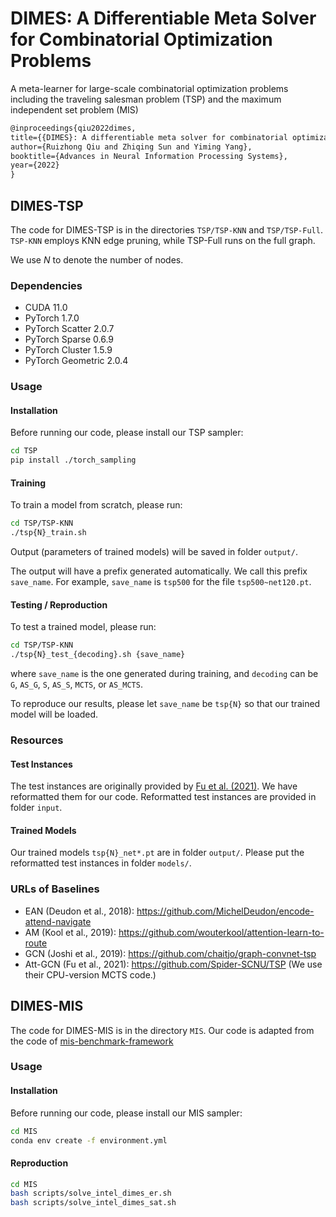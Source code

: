# DIMES: A Differentiable Meta Solver for Combinatorial Optimization Problems

A meta-learner for large-scale combinatorial optimization problems including the traveling salesman problem (TSP) and the maximum independent set problem (MIS)

```tex
@inproceedings{qiu2022dimes,
title={{DIMES}: A differentiable meta solver for combinatorial optimization problems},
author={Ruizhong Qiu and Zhiqing Sun and Yiming Yang},
booktitle={Advances in Neural Information Processing Systems},
year={2022}
}
```

## DIMES-TSP

The code for DIMES-TSP is in the directories `TSP/TSP-KNN` and `TSP/TSP-Full`. `TSP-KNN` employs KNN edge pruning, while TSP-Full runs on the full graph.

We use $N$ to denote the number of nodes.

### Dependencies

- CUDA 11.0
- PyTorch 1.7.0
- PyTorch Scatter 2.0.7
- PyTorch Sparse 0.6.9
- PyTorch Cluster 1.5.9
- PyTorch Geometric 2.0.4

### Usage

#### Installation

Before running our code, please install our TSP sampler:

```bash
cd TSP
pip install ./torch_sampling
```

#### Training

To train a model from scratch, please run:

```bash
cd TSP/TSP-KNN
./tsp{N}_train.sh
```

Output (parameters of trained models) will be saved in folder `output/`.

The output will have a prefix generated automatically. We call this prefix `save_name`. For example, `save_name` is `tsp500` for the file `tsp500~net120.pt`.

#### Testing / Reproduction

To test a trained model, please run:

```bash
cd TSP/TSP-KNN
./tsp{N}_test_{decoding}.sh {save_name}
```

where `save_name` is the one generated during training, and `decoding` can be `G`, `AS_G`, `S`, `AS_S`, `MCTS`, or `AS_MCTS`.

To reproduce our results, please let `save_name` be `tsp{N}` so that our trained model will be loaded.

### Resources

#### Test Instances

The test instances are originally provided by [Fu et al. (2021)](https://github.com/Spider-SCNU/TSP). We have reformatted them for our code. Reformatted test instances are provided in folder `input`.

#### Trained Models

Our trained models `tsp{N}_net*.pt` are in folder `output/`. Please put the reformatted test instances in folder `models/`.

### URLs of Baselines

- EAN (Deudon et al., 2018): https://github.com/MichelDeudon/encode-attend-navigate
- AM (Kool et al., 2019): https://github.com/wouterkool/attention-learn-to-route
- GCN (Joshi et al., 2019): https://github.com/chaitjo/graph-convnet-tsp
- Att-GCN (Fu et al., 2021): https://github.com/Spider-SCNU/TSP (We use their CPU-version MCTS code.)

## DIMES-MIS

The code for DIMES-MIS is in the directory `MIS`. Our code is adapted from the code of [mis-benchmark-framework
](https://github.com/MaxiBoether/mis-benchmark-framework)

### Usage

#### Installation

Before running our code, please install our MIS sampler:

```bash
cd MIS
conda env create -f environment.yml
```

#### Reproduction

```bash
cd MIS
bash scripts/solve_intel_dimes_er.sh
bash scripts/solve_intel_dimes_sat.sh
```
